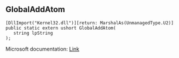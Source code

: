 ## GlobalAddAtom

```
[DllImport("Kernel32.dll")][return: MarshalAs(UnmanagedType.U2)]
public static extern ushort GlobalAddAtom(
   string lpString
);
```

Microsoft documentation: [Link](https://docs.microsoft.com/en-us/windows/win32/api/winbase/nf-winbase-globaladdatomw)
